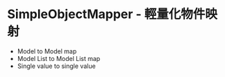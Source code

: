 # SimpleObjectMapper - 輕量化物件映射
- Model to Model map
- Model List to Model List map
- Single value to single value
